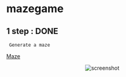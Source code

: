 # mazegame


## 1 step : DONE
     Generate a maze 
     
[Maze](https://i.imgur.com/usx9UG0.png)
<p align="center">
    <img src="https://i.imgur.com/usx9UG0.png" alt="screenshot">
</p>


